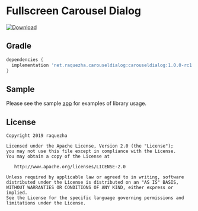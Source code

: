 # Fullscreen Carousel Dialog

[ ![Download](https://api.bintray.com/packages/raquezha/fullscreen-carousel-dialog/carouseldialog/images/download.svg) ](https://bintray.com/raquezha/fullscreen-carousel-dialog/carouseldialog/_latestVersion)

## Gradle
```groovy
dependencies {
  implementation 'net.raquezha.carouseldialog:carouseldialog:1.0.0-rc1'
}
```

## Sample
Please see the sample [app](https://github.com/raquezha/fullscreen-carousel-dialog/blob/master/app/src/main/java/net/raquezha/sampleapp/MainActivity.kt) for examples of library usage.

## License
```
Copyright 2019 raquezha

Licensed under the Apache License, Version 2.0 (the "License");
you may not use this file except in compliance with the License.
You may obtain a copy of the License at

   http://www.apache.org/licenses/LICENSE-2.0

Unless required by applicable law or agreed to in writing, software
distributed under the License is distributed on an "AS IS" BASIS,
WITHOUT WARRANTIES OR CONDITIONS OF ANY KIND, either express or implied.
See the License for the specific language governing permissions and
limitations under the License.
```
